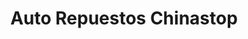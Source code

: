 ---
title: "Auto Repuestos Chinastop"
url: /carrizal/auto-repuestos-chinastop/
shop: piezas de automóviles
---
